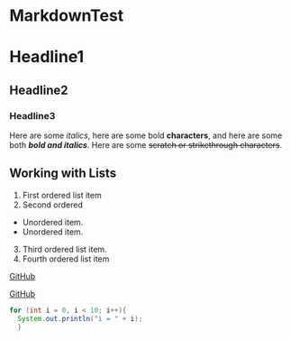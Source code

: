 # MarkdownTest

# Headline1
## Headline2
### Headline3

Here are some *italics*, here are some bold **characters**, and here are some both ***bold and italics***. 
Here are some ~~scratch or strikethrough characters~~.

## Working with Lists
1. First ordered list item
2. Second ordered
  + Unordered item.  
  + Unordered item. 
3. Third ordered list item. 
4. Fourth ordered list item

[GitHub](https://ww.github.com)

[GitHub](https://ww.github.com "GitHub Homepage")

```java
for (int i = 0, i < 10; i++){
  System.out.println("i = " + i);
  }
```
  
